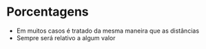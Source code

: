 # Porcentagens

* Em muitos casos é tratado da mesma maneira que as distâncias <length>
* Sempre será relativo a algum valor
